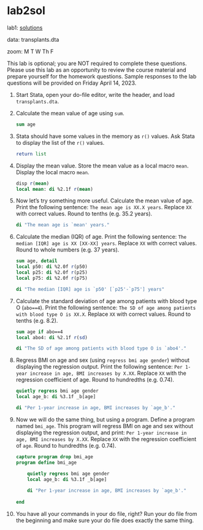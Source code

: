 # lab2sol

lab1: [solutions](lab1.md)

data: transplants.dta

zoom: M T W Th F

This lab is optional; you are NOT required to complete these questions. Please use this lab as an opportunity to review the course material and prepare yourself for the homework questions. Sample responses to the lab questions will be provided on Friday April 14, 2023.

1. Start Stata, open your do-file editor, write the header, and load `transplants.dta`.

2. Calculate the mean value of age using `sum`.

   ```stata
   sum age
   ```

3. Stata should have some values in the memory as `r()` values. Ask Stata to display the list of the `r()` values.

   ```stata
   return list
   ```

4. Display the mean value. Store the mean value as a local macro `mean`. Display the local macro `mean`.

   ```stata
   disp r(mean)
   local mean: di %2.1f r(mean)
   ```

5. Now let’s try something more useful. Calculate the mean value of age. Print the following sentence: `The mean age is XX.X years`. Replace `XX` with correct values. Round to tenths (e.g. 35.2 years). 

   ```stata
   di "The mean age is `mean' years."
   ```

6. Calculate the median (IQR) of age. Print the following sentence: `The median [IQR] age is XX [XX-XX] years`. Replace `XX` with correct values. Round to whole numbers (e.g. 37 years). 

   ```stata
   sum age, detail
   local p50: di %2.0f r(p50)
   local p25: di %2.0f r(p25)
   local p75: di %2.0f r(p75)
   
   di "The median [IQR] age is `p50' [`p25'-`p75'] years"
   ```

7. Calculate the standard deviation of age among patients with blood type O (`abo==4`). Print the following sentence: `The SD of age among patients with blood type O is XX.X`. Replace `XX` with correct values. Round to tenths (e.g. 8.2). 

   ```stata
   sum age if abo==4
   local abo4: di %2.1f r(sd)
   
   di "The SD of age among patients with blood type O is `abo4'."
   ```

8. Regress BMI on age and sex (using `regress bmi age gender`) without displaying the regression output. Print the following sentence: `Per 1-year increase in age, BMI increases by X.XX`. Replace `XX` with the regression coefficient of age. Round to hundredths (e.g. 0.74). 

   ```stata
   quietly regress bmi age gender
   local age_b: di %3.1f _b[age]
   
   di "Per 1-year increase in age, BMI increases by `age_b'."
   ```


9. Now we will do the same thing, but using a program. Define a program named `bmi_age`. This program will regress BMI on age and sex without displaying the regression output, and print: `Per 1-year increase in age, BMI increases by X.XX`. Replace `XX` with the regression coefficient of `age`. Round to hundredths (e.g. 0.74). 

   ```stata
   capture program drop bmi_age
   program define bmi_age
   
       quietly regress bmi age gender
       local age_b: di %3.1f _b[age]
       
       di "Per 1-year increase in age, BMI increases by `age_b'."
       
   end
   ```


10. You have all your commands in your do file, right? Run your do file from the beginning and make sure your do file does exactly the same thing.
